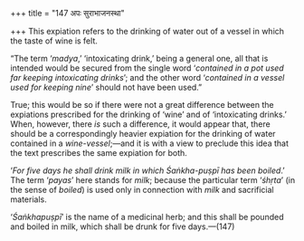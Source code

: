 +++
title = "147 अपः सुराभाजनस्था"

+++
This expiation refers to the drinking of water out of a vessel in which
the taste of wine is felt.

“The term ‘*madya*,’ ‘intoxicating drink,’ being a general one, all that
is intended would be secured from the single word ‘*contained in a pot
used far keeping intoxicating drinks*’; and the other word ‘*contained
in a vessel used for keeping nine*’ should not have been used.”

True; this would be so if there were not a great difference between the
expiations prescribed for the drinking of ‘wine’ and of ‘intoxicating
drinks.’ When, however, there *is* such a difference, it would appear
that, there should be a correspondingly heavier expiation for the
drinking of water contained in a *wine-vessel*;—and it is with a view to
preclude this idea that the text prescribes the same expiation for both.

‘*For five days he shall drink milk in which Śaṅkha-puṣpī has been
boiled*.’ The term ‘*payas*’ here stands for *milk*; because the
particular term ‘*śhṛta*’ (in the sense of *boiled*) is used only in
connection with *milk* and sacrificial materials.

‘*Śaṅkhapuṣpī*’ is the name of a medicinal herb; and this shall be
pounded and boiled in milk, which shall be drunk for five days.—(147)


